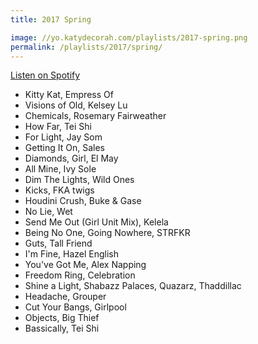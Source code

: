 ```yaml
---
title: 2017 Spring

image: //yo.katydecorah.com/playlists/2017-spring.png
permalink: /playlists/2017/spring/
---
```


[Listen on Spotify](https://open.spotify.com/user/katydecorah/playlist/4LNU5TSzPNJ7nlVyR518sk)

- Kitty Kat, Empress Of
- Visions of Old, Kelsey Lu
- Chemicals, Rosemary Fairweather
- How Far, Tei Shi
- For Light, Jay Som
- Getting It On, Sales
- Diamonds, Girl, El May
- All Mine, Ivy Sole
- Dim The Lights, Wild Ones
- Kicks, FKA twigs
- Houdini Crush, Buke & Gase
- No Lie, Wet
- Send Me Out (Girl Unit Mix), Kelela
- Being No One, Going Nowhere, STRFKR
- Guts, Tall Friend
- I'm Fine, Hazel English
- You've Got Me, Alex Napping
- Freedom Ring, Celebration
- Shine a Light, Shabazz Palaces, Quazarz, Thaddillac
- Headache, Grouper
- Cut Your Bangs, Girlpool
- Objects, Big Thief
- Bassically, Tei Shi

